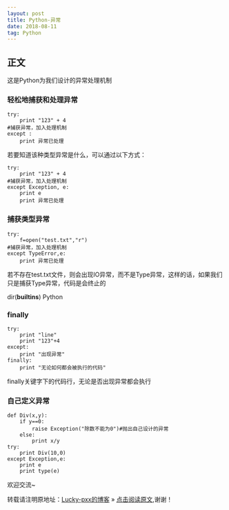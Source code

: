 ```yaml
---
layout: post
title: Python-异常
date: 2018-08-11
tag: Python
---  
```


## 正文


这是Python为我们设计的异常处理机制

### 轻松地捕获和处理异常

    try:
        print "123" + 4
    #捕获异常，加入处理机制
    except :
        print 异常已处理

若要知道该种类型异常是什么，可以通过以下方式：

    try:
        print "123" + 4
    #捕获异常，加入处理机制
    except Exception, e:
	    print e
        print 异常已处理

### 捕获类型异常

	try:
        f=open("test.txt","r")
    #捕获异常，加入处理机制
    except TypeError,e:
        print 异常已处理

若不存在test.txt文件，则会出现IO异常，而不是Type异常，这样的话，如果我们只是捕获Type异常，代码是会终止的

dir(__builtins__)
Python

### finally

    try:
        print "line"
        print "123"+4
    except:
        print "出现异常"
    finally:
        print "无论如何都会被执行的代码"

finally关键字下的代码行，无论是否出现异常都会执行

### 自己定义异常


	def Div(x,y):
	    if y==0:
	        raise Exception("除数不能为0")#抛出自己设计的异常
	    else:
	        print x/y
	try:
	    print Div(10,0)
	except Exception,e:
	    print e
	    print type(e)

欢迎交流~
  
转载请注明原地址：[Lucky-pxx的博客](http://www.bingoxin.top) » [点击阅读原文](http://www.bingoxin.top/2018/08/python3/),谢谢！